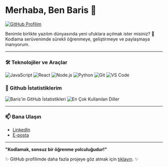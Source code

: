 # Merhaba, Ben Baris 👋
[![GitHub Profilim](https://img.shields.io/github/followers/barismsi?label=Takipçi&style=social)](https://github.com/barismsi)

Benimle birlikte yazılım dünyasında yeni ufuklara açılmak ister misiniz? 🚀 Kodlama serüvenimde sürekli öğrenmeye, geliştirmeye ve paylaşmaya inanıyorum.

---

### 🛠 Teknolojiler ve Araçlar

![JavaScript](https://img.shields.io/badge/-JavaScript-000?style=flat&logo=javascript)
![React](https://img.shields.io/badge/-React-000?style=flat&logo=react)
![Node.js](https://img.shields.io/badge/-Node.js-000?style=flat&logo=node.js)
![Python](https://img.shields.io/badge/-Python-000?style=flat&logo=python)
![Git](https://img.shields.io/badge/-Git-000?style=flat&logo=git)
![VS Code](https://img.shields.io/badge/-VS%20Code-000?style=flat&logo=visual-studio-code)

### 🌟 Github İstatistiklerim

![Baris'in GitHub İstatistikleri](https://github-readme-stats.vercel.app/api?username=barismsi&show_icons=true&theme=radical)
![En Çok Kullanılan Diller](https://github-readme-stats.vercel.app/api/top-langs/?username=barismsi&layout=compact&theme=radical)

---

### 📫 Bana Ulaşın

- [LinkedIn](https://www.linkedin.com/in/barismsi)
- [E-posta](mailto:baris@example.com)

---

**"Kodlamak, sonsuz bir öğrenme yolculuğudur!"**

✨ GitHub profilimde daha fazla projeye göz atmak için [tıklayın](https://github.com/barismsi). ✨



<!---
Barismsi/Barismsi is a ✨ special ✨ repository because its `README.md` (this file) appears on your GitHub profile.
You can click the Preview link to take a look at your changes.
--->

